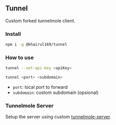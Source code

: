 ## Tunnel

Custom forked tunnelmole client.

### Install

```bash
npm i -g @khairul169/tunnel
```

### How to use

```bash
tunnel --set-api-key <apiKey>

tunnel <port> <subdomain>
```
- `port`: local port to forward
- `subdomain`: custom subdomain (opsional)

### Tunnelmole Server

Setup the server using custom [tunnelmole-server](https://github.com/khairul169/tunnelmole-server).
